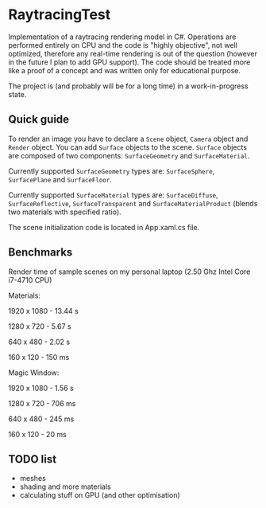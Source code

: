 # RaytracingTest

Implementation of a raytracing rendering model in C#.
Operations are performed entirely on CPU and the code is "highly objective", not well optimized, therefore any real-time rendering is out of the question (however in the future I plan to add GPU support).
The code should be treated more like a proof of a concept and was written only for educational purpose.

The project is (and probably will be for a long time) in a work-in-progress state.

Quick guide
-----------
To render an image you have to declare a ```Scene``` object, ```Camera``` object and ```Render``` object.
You can add ```Surface``` objects to the scene. ```Surface``` objects are composed of two components: ```SurfaceGeometry``` and ```SurfaceMaterial```.

Currently supported ```SurfaceGeometry``` types are: ```SurfaceSphere```, ```SurfacePlane``` and ```SurfaceFloor```.

Currently supported ```SurfaceMaterial``` types are: ```SurfaceDiffuse```, ```SurfaceReflective```, ```SurfaceTransparent``` and ```SurfaceMaterialProduct``` (blends two materials with specified ratio).

The scene initialization code is located in App.xaml.cs file.

Benchmarks
----------

Render time of sample scenes on my personal laptop (2.50 Ghz Intel Core i7-4710 CPU)

Materials:

1920 x 1080 - 13.44 s

1280 x 720  - 5.67 s

640 x 480   - 2.02 s

160 x 120   - 150 ms

Magic Window:

1920 x 1080 - 1.56 s

1280 x 720  - 706 ms

640 x 480   - 245 ms

160 x 120   - 20 ms

TODO list
---------
- meshes
- shading and more materials
- calculating stuff on GPU (and other optimisation)